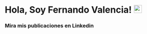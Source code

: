 # Hola, Soy Fernando Valencia! <img src="https://media.giphy.com/media/hvRJCLFzcasrR4ia7z/giphy.gif" width="25px">

### Mira mis publicaciones en Linkedin
<a href= "https://www.linkedin.com/in/fernando-valencia-mar%C3%ADn-5a915b1a5/">
  <img scr="https://img.shields.io/badge/linkedin-%230077B5.svg?style=for-the-badge&logo=linkedin&logoColor=white">
</a>
<!--
**FernandoValencia-DS/FernandoValencia-DS** is a ✨ _special_ ✨ repository because its `README.md` (this file) appears on your GitHub profile.

Here are some ideas to get you started:

- 🔭 I’m currently working on ...
- 🌱 I’m currently learning ...
- 👯 I’m looking to collaborate on ...
- 🤔 I’m looking for help with ...
- 💬 Ask me about ...
- 📫 How to reach me: ...
- 😄 Pronouns: ...
- ⚡ Fun fact: ...
-->
